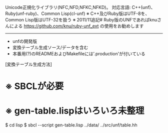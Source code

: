 Unicode正規化ライブラリ(NFC,NFD,NFKC,NFKD)。
対応言語: C++(unf)、Ruby(unf-ruby)、Common Lisp(cl-unf)
※ C++及びRuby版はUTF-8を、Common Lisp版はUTF-32を扱う
※ 2011/11追記# Ruby版のUNFであればknuさんによる https://github.com/knu/ruby-unf_ext の使用をお勧めします

---

- unfの開発版
- 変換テーブル生成ソース/データを含む
- 本番用(?)のREADMEおよびMakefileには'.production'が付いている

[変換テーブル生成方法]
# ※ SBCLが必要
# ※ gen-table.lispはいろいろ未整理
$ cd lisp
$ sbcl --script gen-table.lisp ../data/ ../src/unf/table.hh
